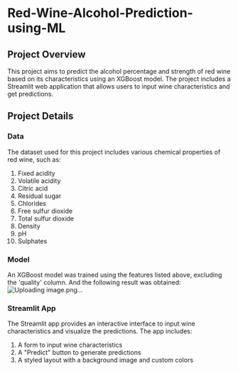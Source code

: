 # Red-Wine-Alcohol-Prediction-using-ML
## Project Overview
This project aims to predict the alcohol percentage and strength of red wine based on its characteristics using an XGBoost model. The project includes a Streamlit web application that allows users to input wine characteristics and get predictions.
## Project Details
### Data 
The dataset used for this project includes various chemical properties of red wine, such as:

1. Fixed acidity
2. Volatile acidity
3. Citric acid
4. Residual sugar
5. Chlorides
6. Free sulfur dioxide
7. Total sulfur dioxide
8. Density
9. pH
10. Sulphates
### Model
An XGBoost model was trained using the features listed above, excluding the 'quality' column.
And the following result was obtained:
![Uploading image.png…]()

### Streamlit App
The Streamlit app provides an interactive interface to input wine characteristics and visualize the predictions. The app includes:

1. A form to input wine characteristics
2. A "Predict" button to generate predictions
3. A styled layout with a background image and custom colors

